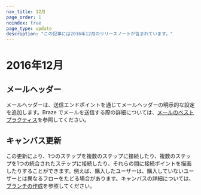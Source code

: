 ```yaml
---
nav_title: 12月
page_order: 1
noindex: true
page_type: update
description: "この記事には2016年12月のリリースノートが含まれています。"
---
```


# 2016年12月

## メールヘッダー

メールヘッダーは、送信エンドポイントを通じてメールヘッダーの明示的な設定を追加します。Braze でメールを送信する際の詳細については、[メールのベストプラクティス][14]を参照してください。

## キャンバス更新

この更新により、1つのステップを複数のステップに接続したり、複数のステップを1つの統合されたステップに接続したり、それらの間に接続ポイントを描画したりすることができます。例えば、購入したユーザーは、購入していないユーザーとは異なるフローをたどる場合があります。キャンバスの詳細については、[ブランチの作成][15]を参照してください。

[14]: {{site.baseurl}}/user_guide/message_building_by_channel/email/best_practices/
[15]: {{site.baseurl}}/user_guide/engagement_tools/canvas/create_a_canvas/branching/#branching

